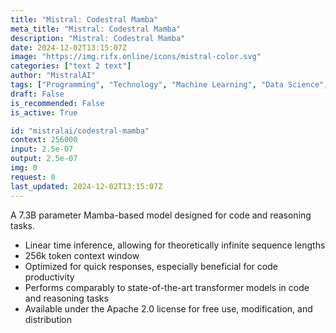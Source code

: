 ```yaml
---
title: "Mistral: Codestral Mamba"
meta_title: "Mistral: Codestral Mamba"
description: "Mistral: Codestral Mamba"
date: 2024-12-02T13:15:07Z
image: "https://img.rifx.online/icons/mistral-color.svg"
categories: ["text 2 text"]
author: "MistralAI"
tags: ["Programming", "Technology", "Machine Learning", "Data Science", "Generative AI"]
draft: False
is_recommended: False
is_active: True

id: "mistralai/codestral-mamba"
context: 256000
input: 2.5e-07
output: 2.5e-07
img: 0
request: 0
last_updated: 2024-12-02T13:15:07Z
---
```


A 7.3B parameter Mamba-based model designed for code and reasoning tasks.

- Linear time inference, allowing for theoretically infinite sequence lengths
- 256k token context window
- Optimized for quick responses, especially beneficial for code productivity
- Performs comparably to state-of-the-art transformer models in code and reasoning tasks
- Available under the Apache 2.0 license for free use, modification, and distribution

